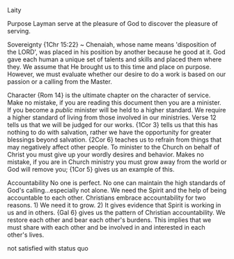 Laity


Purpose
  Layman serve at the pleasure of God to discover the pleasure of serving.

Sovereignty
  {1Chr 15:22} ~ Chenaiah, whose name means 'disposition of the LORD', was placed in his position by another because he good at it.
  God gave each human a unique set of talents and skills and placed them where they.  We assume that He brought us to this time and place on purpose.  However, we must evaluate whether our desire to do a work is based on our passion or a calling from the Master.

Character
  {Rom 14} is the ultimate chapter on the character of service.  Make no mistake, if you are reading this document then you are a minister.  If you become a _public_ minister will be held to a higher standard.  We require a higher standard of living from those involved in our ministries.
  Verse 12 tells us that we will be judged for our works.  {1Cor 3} tells us that this has nothing to do with salvation, rather we have the opportunity for greater blessings beyond salvation.
  {2Cor 6} teaches us to refrain from things that may negatively affect other people.  To minister to the Church on behalf of Christ you must give up your wordly desires and behavior.  Makes no mistake, if you are in Church ministry you must grow away from the world or God will remove you; {1Cor 5} gives us an example of this.

Accountability
  No one is perfect.  No one can maintain the high standards of God's calling...especially not alone.  We need the Spirit and the help of being accountable to each other.
  Christians embrace accountability for two reasons.  1) We need it to grow.  2) It gives evidence that Spirit is working in us and in others.
  {Gal 6} gives us the pattern of Christian accountability.  We restore each other and bear each other's burdens.  This implies that we must share with each other and be involved in and interested in each other's lives.

not satisfied with status quo

